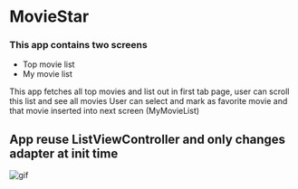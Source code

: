 # MovieStar


### This app contains two screens
- Top movie list
- My movie list

This app fetches all top movies and list out in first tab page, user can scroll this list and see all movies
User can select and mark as favorite movie and that movie inserted into next screen (MyMovieList)

## App reuse ListViewController and only changes adapter at init time

![gif](https://github.com/viral7chauhan/MovieStar/blob/main/MovieStar.gif)
 
